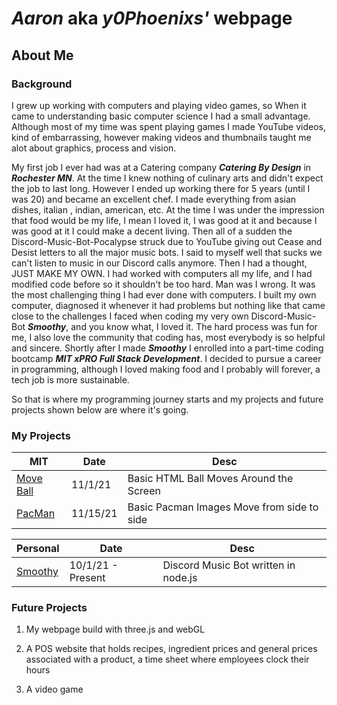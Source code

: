 # ***Aaron*** aka ***y0Phoenixs'*** webpage

## About Me

### Background

I grew up working with computers and playing video games, so When it came to understanding basic computer science I had a small advantage. Although most of my time was spent
playing games I made YouTube videos, kind of embarrassing, however making videos and thumbnails taught me alot about graphics, process and vision. 

My first job I ever had was at a Catering company ***Catering By Design*** in ***Rochester MN***. At the time I knew nothing of culinary arts and didn't expect the job to last long.
However I ended up working there for 5 years (until I was 20) and became an excellent chef. I made everything from asian dishes, italian , indian,  american, etc. At the time I was 
under the impression that food would be my life, I mean I loved it, I was good at it and because I was good at it I could make a decent living. Then all of a sudden the 
Discord-Music-Bot-Pocalypse struck due to YouTube giving out Cease and Desist letters to all the major music bots. I said to myself well that sucks we can't listen to music in our 
Discord calls anymore. Then I had a thought, JUST MAKE MY OWN. I had worked with computers all my life, and I had modified code before so it shouldn't be too hard. Man was I wrong. 
It was the most challenging thing I had ever done with computers. I built my own computer, diagnosed it whenever it had problems but nothing like that came close to the challenges 
I faced when coding my very own Discord-Music-Bot ***Smoothy***, and you know what, I loved it. The hard process was fun for me, I also love the community that coding has, most 
everybody is so helpful and sincere. Shortly after I made ***Smoothy*** I enrolled into a part-time coding bootcamp ***MIT xPRO Full Stack Development***. I decided to 
pursue a career in programming, although I loved making food and I probably will forever, a tech job is more sustainable.

So that is where my programming journey starts and my projects and future projects shown below are where it's going.



### My Projects

| MIT                                                                             | Date     | Desc                                       |
| ------------------------------------------------------------------------------  | -------- | ------------------------------------------ | 
| [Move Ball](https://github.com/y0Phoenix/y0Phoenix.github.io/blob/main/ball.js) | 11/1/21  | Basic HTML Ball Moves Around the Screen    | 
| [PacMan](https://github.com/y0Phoenix/y0Phoenix.github.io/blob/main/pacman.js)  | 11/15/21 | Basic Pacman Images Move from side to side |

| Personal                                                                        | Date              | Desc                                       |
| ------------------------------------------------------------------------------- | ----------------- | ------------------------------------------ |
| [Smoothy](https://github.com/y0Phoenix/Smoothy)                                 | 10/1/21 - Present | Discord Music Bot written in node.js       |

### Future Projects 

1. My webpage build with three.js and webGL

2. A POS website that holds recipes, ingredient prices and general prices associated with a product, a time sheet where employees clock their hours

3. A video game

